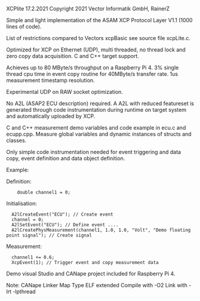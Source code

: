 
XCPlite
17.2.2021
Copyright 2021 Vector Informatik GmbH, RainerZ

Simple and light implementation of the ASAM XCP Protocol Layer V1.1 (1000 lines of code).

List of restrictions compared to Vectors xcpBasic see source file xcpLite.c.

Optimized for XCP on Ethernet (UDP), multi threaded, no thread lock and zero copy data acquisition.
C and C++ target support.

Achieves up to 80 MByte/s throughput on a Raspberry Pi 4.
3% single thread cpu time in event copy routine for 40MByte/s transfer rate. 
1us measurement timestamp resolution.

Experimental UDP on RAW socket optimization.

No A2L (ASAP2 ECU description) required. 
A A2L with reduced featureset is generated through code instrumentation during runtime on target system and automatically uploaded by XCP.

C and C++ measurement demo variables and code example in ecu.c and ecupp.cpp.
Measure global variables and dynamic instances of structs and classes.

Only simple code instrumentation needed for event triggering and data copy, event definition and data object definition.

Example:

Definition:
```
	double channel1 = 0;
```

Initialisation:

```
  A2lCreateEvent("ECU"); // Create event
  channel = 0;
  A2lSetEvent("ECU"); // Define event ....
  A2lCreatePhysMeasurement(channel1, 1.0, 1.0, "Volt", "Demo floating point signal"); // Create signal
```


Measurement:

```
  channel1 += 0.6;
  XcpEvent(1); // Trigger event and copy measurement data
```

Demo visual Studio and CANape project included for Raspberry Pi 4. 


Note:
CANape Linker Map Type ELF extended
Compile with -O2
Link with -lrt -lpthread

















